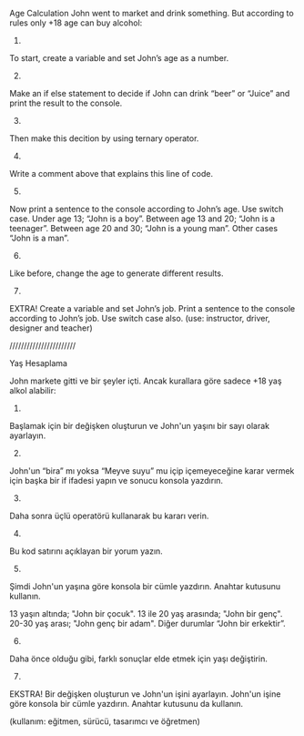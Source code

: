 Age Calculation
John went to market and drink something. But according to rules only +18 age can buy alcohol: 

1.
To start, create a variable and set John’s age as a number.

2.
Make an if else statement to decide if John can drink “beer” or “Juice” and print the result to the console.

3.
Then make this decition by using ternary operator. 

4.
Write a comment above that explains this line of code.

5.
Now print a sentence to the console according to John’s age.  Use switch case.
Under age 13; “John is a boy”.
Between age 13 and 20; “John is a teenager”.
Between age  20 and 30; “John is a young man”.
Other cases “John is a man”.

6.
Like before, change the age to generate different results.

7.
EXTRA! Create a variable and set John’s job. Print a sentence to the console according to John’s job. Use switch case also.
(use: instructor, driver, designer and teacher)


///////////////////////




Yaş Hesaplama

John markete gitti ve bir şeyler içti. Ancak kurallara göre sadece +18 yaş alkol alabilir:

1.
Başlamak için bir değişken oluşturun ve John'un yaşını bir sayı olarak ayarlayın.

2.
John'un “bira” mı yoksa “Meyve suyu” mu içip içemeyeceğine karar vermek için başka bir if ifadesi yapın ve sonucu konsola yazdırın.

3.
Daha sonra üçlü operatörü kullanarak bu kararı verin.

4.
Bu kod satırını açıklayan bir yorum yazın.

5.
Şimdi John'un yaşına göre konsola bir cümle yazdırın. Anahtar kutusunu kullanın.

13 yaşın altında; "John bir çocuk".
13 ile 20 yaş arasında; "John bir genç".
20-30 yaş arası; "John genç bir adam".
Diğer durumlar “John bir erkektir”.

6.
Daha önce olduğu gibi, farklı sonuçlar elde etmek için yaşı değiştirin.

7.
EKSTRA! Bir değişken oluşturun ve John'un işini ayarlayın. John'un işine göre konsola bir cümle yazdırın. Anahtar kutusunu da kullanın.

(kullanım: eğitmen, sürücü, tasarımcı ve öğretmen)